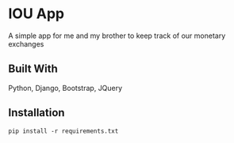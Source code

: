 # IOU App
A simple app for me and my brother to keep track of our monetary exchanges

## Built With
Python, Django, Bootstrap, JQuery

## Installation
```
pip install -r requirements.txt
```